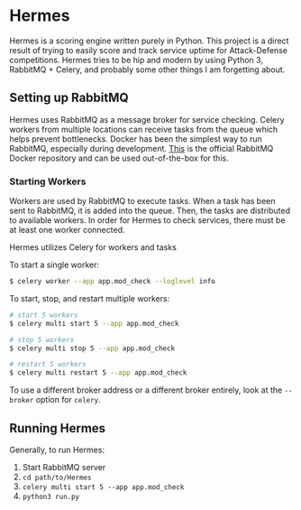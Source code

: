 # Hermes

Hermes is a scoring engine written purely in Python. This project is a direct result
of trying to easily score and track service uptime for Attack-Defense competitions.
Hermes tries to be hip and modern by using Python 3, RabbitMQ + Celery, and probably
some other things I am forgetting about.


## Setting up RabbitMQ
Hermes uses RabbitMQ as a message broker for service checking. Celery workers from
multiple locations can receive tasks from the queue which helps prevent bottlenecks.
Docker has been the simplest way to run RabbitMQ, especially during development.
[This](https://hub.docker.com/r/_/rabbitmq/) is the official RabbitMQ Docker repository
and can be used out-of-the-box for this.



### Starting Workers
Workers are used by RabbitMQ to execute tasks. When a task has been sent to RabbitMQ,
it is added into the queue. Then, the tasks are distributed to available workers. In
order for Hermes to check services, there must be at least one worker connected.   


Hermes utilizes Celery for workers and tasks  

To start a single worker:
```bash
$ celery worker --app app.mod_check --loglevel info
```

To start, stop, and restart multiple workers:
```bash
# start 5 workers
$ celery multi start 5 --app app.mod_check

# stop 5 workers
$ celery multi stop 5 --app app.mod_check

# restart 5 workers
$ celery multi restart 5 --app app.mod_check
``` 

To use a different broker address or a different broker entirely, look at the
`--broker` option for `celery`.


## Running Hermes
Generally, to run Hermes:

1. Start RabbitMQ server
2. `cd path/to/Hermes`
3. `celery multi start 5 --app app.mod_check`
4. `python3 run.py`
